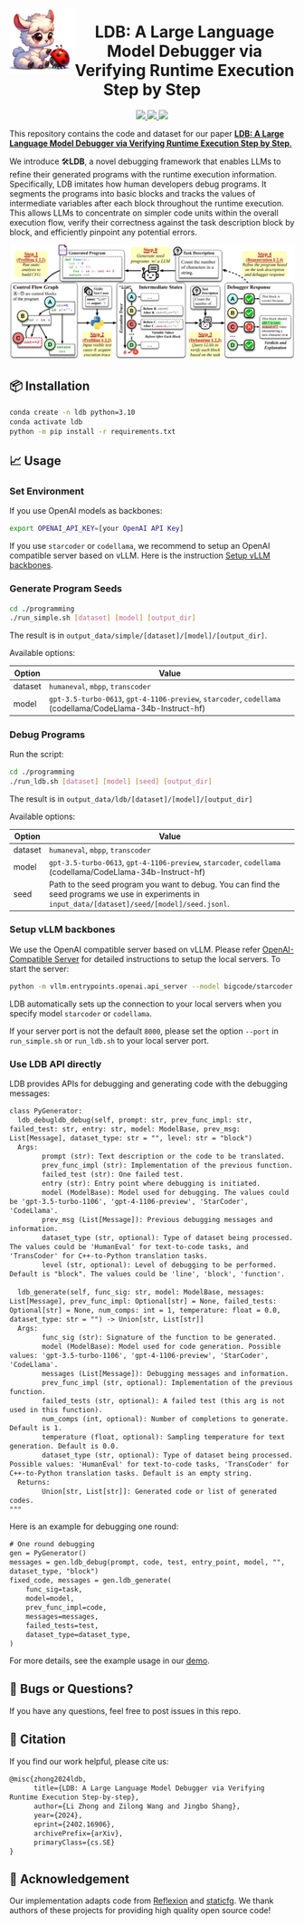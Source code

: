 <img src="assets/ldb-logo5.webp" alt="LDB" width="115" align="left"><div align="center"><h1>LDB: A Large Language Model Debugger via Verifying Runtime Execution Step by Step</h1></div>

<p align="center">
  <a href="https://arxiv.org/abs/2402.16906">
    <img src="https://img.shields.io/badge/📝-Paper-blue">
  </a>
  <a href="https://github.com/FloridSleeves/LLMDebugger">
    <img src="https://img.shields.io/badge/👩‍💻-Code-green">
  </a>
  <a href="https://huggingface.co/spaces/shangdatalab-ucsd/LDB">
    <img src="https://img.shields.io/badge/🚀-Demo-orange">
  </a>
</p>

This repository contains the code and dataset for our paper [**LDB: A Large Language Model Debugger via Verifying Runtime Execution Step by Step**.](https://arxiv.org/abs/2402.16906)

We introduce 🛠️**LDB**, a novel debugging framework that enables LLMs to refine their generated programs with the runtime execution information. Specifically, LDB imitates how human developers debug programs. It segments the programs into basic blocks and tracks the values of intermediate variables after each block throughout the runtime execution. This allows LLMs to concentrate on simpler code units within the overall execution flow, verify their correctness against the task description block by block, and efficiently pinpoint any potential errors.

![image](assets/overview-ldb.png)

## 📦 Installation

```bash
conda create -n ldb python=3.10
conda activate ldb
python -m pip install -r requirements.txt
```

## 📈 Usage

### Set Environment

If you use OpenAI models as backbones:

```bash
export OPENAI_API_KEY=[your OpenAI API Key]
```

If you use `starcoder` or `codellama`, we recommend to setup an OpenAI compatible server based on vLLM. Here is the instruction [Setup vLLM backbones](#setup-vllm-backbones).

### Generate Program Seeds

```bash
cd ./programming
./run_simple.sh [dataset] [model] [output_dir]
```

The result is in `output_data/simple/[dataset]/[model]/[output_dir]`.

Available options:

| Option  | Value                                                                        |
| ------- | ---------------------------------------------------------------------------- |
| dataset | `humaneval`, `mbpp`, `transcoder`                                                                            |
| model   | `gpt-3.5-turbo-0613`, `gpt-4-1106-preview`, `starcoder`, `codellama` (codellama/CodeLlama-34b-Instruct-hf)   |

### Debug Programs

Run the script:

```bash
cd ./programming
./run_ldb.sh [dataset] [model] [seed] [output_dir]
```

The result is in `output_data/ldb/[dataset]/[model]/[output_dir]`

Available options:

| Option  | Value|
| ------- | --------------------------------------------------------------------|
| dataset | `humaneval`, `mbpp`, `transcoder`  |
| model   | `gpt-3.5-turbo-0613`, `gpt-4-1106-preview`, `starcoder`, `codellama` (codellama/CodeLlama-34b-Instruct-hf)|
| seed    | Path to the seed program you want to debug. You can find the seed programs we use in experiments in `input_data/[dataset]/seed/[model]/seed.jsonl`.|

### Setup vLLM backbones

We use the OpenAI compatible server based on vLLM. Please refer [OpenAI-Compatible Server](https://docs.vllm.ai/en/latest/getting_started/quickstart.html#openai-compatible-server) for detailed instructions to setup the local servers. To start the server:
```bash
python -m vllm.entrypoints.openai.api_server --model bigcode/starcoder
```
LDB automatically sets up the connection to your local servers when you specify model `starcoder` or `codellama`.

If your server port is not the default `8000`, please set the option `--port` in `run_simple.sh` or `run_ldb.sh` to your local server port.

### Use LDB API directly
LDB provides APIs for debugging and generating code with the debugging messages:

```
class PyGenerator:
  ldb_debugldb_debug(self, prompt: str, prev_func_impl: str, failed_test: str, entry: str, model: ModelBase, prev_msg: List[Message], dataset_type: str = "", level: str = "block")
  Args:
        prompt (str): Text description or the code to be translated.
        prev_func_impl (str): Implementation of the previous function.
        failed_test (str): One failed test.
        entry (str): Entry point where debugging is initiated.
        model (ModelBase): Model used for debugging. The values could be 'gpt-3.5-turbo-1106', 'gpt-4-1106-preview', 'StarCoder', 'CodeLlama'.
        prev_msg (List[Message]): Previous debugging messages and information.
        dataset_type (str, optional): Type of dataset being processed. The values could be 'HumanEval' for text-to-code tasks, and 'TransCoder' for C++-to-Python translation tasks.
        level (str, optional): Level of debugging to be performed. Default is "block". The values could be 'line', 'block', 'function'.

  ldb_generate(self, func_sig: str, model: ModelBase, messages: List[Message], prev_func_impl: Optional[str] = None, failed_tests: Optional[str] = None, num_comps: int = 1, temperature: float = 0.0, dataset_type: str = "") -> Union[str, List[str]]
  Args:
        func_sig (str): Signature of the function to be generated.
        model (ModelBase): Model used for code generation. Possible values: 'gpt-3.5-turbo-1106', 'gpt-4-1106-preview', 'StarCoder', 'CodeLlama'.
        messages (List[Message]): Debugging messages and information.
        prev_func_impl (str, optional): Implementation of the previous function.
        failed_tests (str, optional): A failed test (this arg is not used in this function).
        num_comps (int, optional): Number of completions to generate. Default is 1.
        temperature (float, optional): Sampling temperature for text generation. Default is 0.0.
        dataset_type (str, optional): Type of dataset being processed. Possible values: 'HumanEval' for text-to-code tasks, 'TransCoder' for C++-to-Python translation tasks. Default is an empty string.
  Returns:
        Union[str, List[str]]: Generated code or list of generated codes.
"""
```
Here is an example for debugging one round:
```
# One round debugging
gen = PyGenerator()
messages = gen.ldb_debug(prompt, code, test, entry_point, model, "", dataset_type, "block")
fixed_code, messages = gen.ldb_generate(
    func_sig=task,
    model=model,
    prev_func_impl=code,
    messages=messages,
    failed_tests=test,
    dataset_type=dataset_type,
)
```
For more details, see the example usage in our [demo](https://huggingface.co/spaces/shangdatalab-ucsd/LDB/blob/a77e7968f83d8ec498457f2c1fa1295ccef20e22/demo.py#L73).

## 🐞 Bugs or Questions?

If you have any questions, feel free to post issues in this repo.

## 📑 Citation

If you find our work helpful, please cite us:
```
@misc{zhong2024ldb,
      title={LDB: A Large Language Model Debugger via Verifying Runtime Execution Step-by-step}, 
      author={Li Zhong and Zilong Wang and Jingbo Shang},
      year={2024},
      eprint={2402.16906},
      archivePrefix={arXiv},
      primaryClass={cs.SE}
}
```
## 🙌 Acknowledgement
Our implementation adapts code from [Reflexion](https://github.com/noahshinn/reflexion) and [staticfg](https://github.com/coetaur0/staticfg). We thank authors of these projects for providing high quality open source code!
